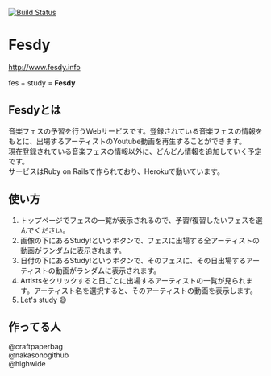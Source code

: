 [![Build Status](https://travis-ci.org/i-d-e-a-t/fesdy.svg?branch=logo)](https://travis-ci.org/i-d-e-a-t/fesdy)
# Fesdy
http://www.fesdy.info

fes + study = **Fesdy**

## Fesdyとは
音楽フェスの予習を行うWebサービスです。登録されている音楽フェスの情報をもとに、出場するアーティストのYoutube動画を再生することができます。  
現在登録されている音楽フェスの情報以外に、どんどん情報を追加していく予定です。  
サービスはRuby on Railsで作られており、Herokuで動いています。

## 使い方
1. トップページでフェスの一覧が表示されるので、予習/復習したいフェスを選んでください。
1. 画像の下にあるStudy!というボタンで、フェスに出場する全アーティストの動画がランダムに表示されます。
1. 日付の下にあるStudy!というボタンで、そのフェスに、その日出場するアーティストの動画がランダムに表示されます。
1. Artistsをクリックすると日ごとに出場するアーティストの一覧が見られます。アーティスト名を選択すると、そのアーティストの動画を表示します。
1. Let's study :smile:

## 作ってる人
@craftpaperbag  
@nakasonogithub  
@highwide
